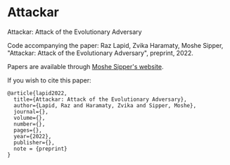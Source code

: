 # Attackar
Attackar: Attack of the Evolutionary Adversary

Code accompanying the paper:
Raz Lapid, Zvika Haramaty, Moshe Sipper, "Attackar: Attack of the Evolutionary Adversary", preprint, 2022.

Papers are available through [Moshe Sipper's website](http://www.moshesipper.com/).

If you wish to cite this paper:
```
@article{lapid2022,
  title={Attackar: Attack of the Evolutionary Adversary},
  author={Lapid, Raz and Haramaty, Zvika and Sipper, Moshe},
  journal={},
  volume={},
  number={},
  pages={},
  year={2022},
  publisher={},
  note = {preprint}
}
```
